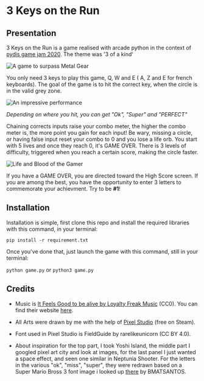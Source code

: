 # 3 Keys on the Run

## Presentation
3 Keys on the Run is a game realised with arcade python in the context of [pydis game jam 2020](https://pythondiscord.com/pages/events/game-jam-2020/).
The theme was '3 of a kind'

![A game to surpass Metal Gear](../3%20keys%20on%20the%20Run/ressources/Screenshot_full.png)

You only need 3 keys to play this game, Q, W and E ( A, Z and E for french keyboards).
The goal of the game is to hit the correct key, when the circle is in the valid grey zone.

![An impressive performance](../3%20keys%20on%20the%20Run/ressources/Screenshot_valid.png)

*Depending on where you hit, you can get "Ok", "Super" and "PERFECT"*

Chaining corrects inputs raise your combo meter, the higher the combo meter is, the more point you gain for each input!
Be wary, missing a circle, or having false input reset your combo to 0 and you lose a life orb. You start with 5 lives and
once they reach 0, it's GAME OVER. There is 3 levels of difficulty, triggered when you reach a certain score, making the
circle faster. 

![Life and Blood of the Gamer](../3%20keys%20on%20the%20Run/ressources/Screenshot_life.png)

If you have a GAME OVER, you are directed toward the High Score screen. If you are among the best, 
you have the opportunity to enter 3 letters to commemorate your achievment. Try to be **#1**!

## Installation 

Installation is simple, first clone this repo and install the required libraries with this command, in your terminal:

```pip install -r requirement.txt```

Once you've done that, just launch the game with this command, still in your terminal:

```python game.py``` or ``python3 game.py``

## Credits
- Music is [It Feels Good to be alive by Loyalty Freak Music](https://freemusicarchive.org/music/Loyalty_Freak_Music) (CC0).
You can find their website [here](https://loyaltyfreakmusic.com/).

- All Arts were drawn by me with the help of [Pixel Studio](https://store.steampowered.com/app/1204050/Pixel_Studio_for_pixel_art/) 
(free on Steam).

- Font used in Pixel Studio is FieldGuide by rarelikeunicorn (CC BY 4.0).

- About inspiration for the top part, I took Yoshi Island, the middle part I googled pixel art city and look at images, 
for the last panel I just wanted a space effect, and seen one similar in Neptunia Shooter.
For the letters in the various "ok", "miss", "super", they were redrawn based on a Super Mario Bross 3 font image i
looked up [there](https://www.supermariobrosx.org/forums/viewtopic.php?t=16186) by BMATSANTOS.